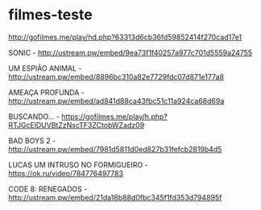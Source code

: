 # filmes-teste

http://gofilmes.me/play/hd.php?63313d6cb36fd59852414f270cad17e1

SONIC - http://ustream.pw/embed/9ea73f1f40257a977c701d5559a24755

UM ESPIÃO ANIMAL - http://ustream.pw/embed/8896bc310a82e7729fdc07d871e177a8

AMEAÇA PROFUNDA - http://ustream.pw/embed/ad841d88ca43fbc51c11a924ca68d69a

BUSCANDO... - https://gofilmes.me/play/h.php?RTJGcElDUVBtZzNscTF3ZCtobWZadz09

BAD BOYS 2 - http://ustream.pw/embed/7981d5811d0ed827b31fefcb2819b4d5

LUCAS UM INTRUSO NO FORMIGUEIRO - https://ok.ru/video/784776497783

CODE 8: RENEGADOS - http://ustream.pw/embed/21da18b88d0fbc345f1fd353d794895f
